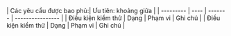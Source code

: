 | Các yêu cầu được bao phủ:| Ưu tiên: khoảng giữa |
| --------- | ---- | ------- | ---------------- |
| Điều kiện kiểm thử | Dạng | Phạm vi | Ghi chú |
| Điều kiện kiểm thử | Dạng | Phạm vi | Ghi chú |
